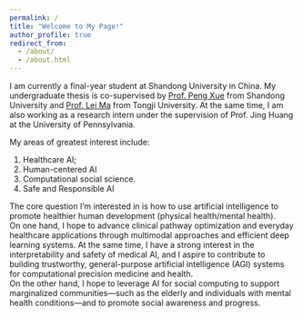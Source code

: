 ```yaml
---
permalink: /
title: "Welcome to My Page!"
author_profile: true
redirect_from: 
  - /about/
  - /about.html
---
```


I am currently a final-year student at Shandong University in China. My undergraduate thesis is co-supervised by <a href="scholar.google.com/citations?user=ooqH5wcAAAAJ&hl=zh-CN" target="_blank">Prof. Peng Xue</a> from Shandong University and <a href="https://scholar.google.com/citations?user=bI_qetYAAAAJ&hl=en" target="_blank">Prof. Lei Ma</a> from Tongji University. At the same time, I am also working as a research intern under the supervision of Prof. Jing Huang at the University of Pennsylvania.

My areas of greatest interest include:
1) Healthcare AI;
2) Human-centered AI
3) Computational social science.
4) Safe and Responsible AI

The core question I’m interested in is how to use artificial intelligence to promote healthier human development (physical health/mental health).<br>
On one hand, I hope to advance clinical pathway optimization and everyday healthcare applications through multimodal approaches and efficient deep learning systems. At the same time, I have a strong interest in the interpretability and safety of medical AI, and I aspire to contribute to building trustworthy, general-purpose artificial intelligence (AGI) systems for computational precision medicine and health. <br>
On the other hand, I hope to leverage AI for social computing to support marginalized communities—such as the elderly and individuals with mental health conditions—and to promote social awareness and progress.<br>
